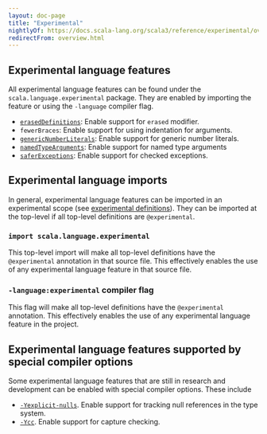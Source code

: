 ```yaml
---
layout: doc-page
title: "Experimental"
nightlyOf: https://docs.scala-lang.org/scala3/reference/experimental/overview.html
redirectFrom: overview.html
---
```


## Experimental language features

All experimental language features can be found under the `scala.language.experimental` package.
They are enabled by importing the feature or using the `-language` compiler flag.

* [`erasedDefinitions`](./erased-defs.md): Enable support for `erased` modifier.
* `fewerBraces`: Enable support for using indentation for arguments.
* [`genericNumberLiterals`](./numeric-literals.md): Enable support for generic number literals.
* [`namedTypeArguments`](./named-typeargs.md): Enable support for named type arguments
* [`saferExceptions`](./canthrow.md): Enable support for checked exceptions.

## Experimental language imports

In general, experimental language features can be imported in an experimental scope (see [experimental definitions](../other-new-features/experimental-defs.md)).
They can be imported at the top-level if all top-level definitions are `@experimental`.

### `import scala.language.experimental`

This top-level import will make all top-level definitions have the `@experimental` annotation in that source file. This effectively enables the use of any experimental language feature in that source file.

### `-language:experimental` compiler flag

This flag will make all top-level definitions have the `@experimental` annotation. This effectively enables the use of any experimental language feature in the project.

## Experimental language features supported by special compiler options

Some experimental language features that are still in research and development can be enabled with special compiler options. These include

* [`-Yexplicit-nulls`](./explicit-nulls.md). Enable support for tracking null references in the type system.
* [`-Ycc`](./cc.md). Enable support for capture checking.
